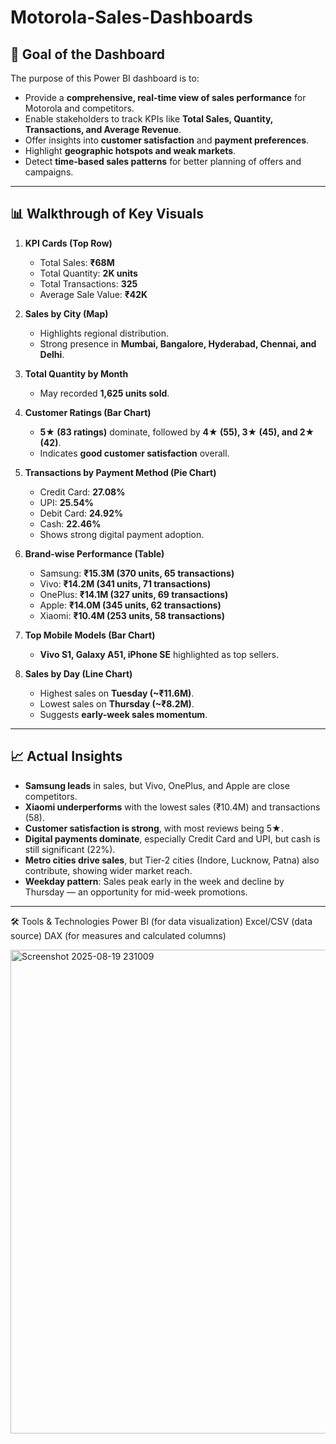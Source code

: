 # Motorola-Sales-Dashboards
## 🎯 Goal of the Dashboard  
The purpose of this Power BI dashboard is to:  
- Provide a **comprehensive, real-time view of sales performance** for Motorola and competitors.  
- Enable stakeholders to track KPIs like **Total Sales, Quantity, Transactions, and Average Revenue**.  
- Offer insights into **customer satisfaction** and **payment preferences**.  
- Highlight **geographic hotspots and weak markets**.  
- Detect **time-based sales patterns** for better planning of offers and campaigns.  

---
## 📊 Walkthrough of Key Visuals  

1. **KPI Cards (Top Row)**  
   - Total Sales: **₹68M**  
   - Total Quantity: **2K units**  
   - Total Transactions: **325**  
   - Average Sale Value: **₹42K**  

2. **Sales by City (Map)**  
   - Highlights regional distribution.  
   - Strong presence in **Mumbai, Bangalore, Hyderabad, Chennai, and Delhi**.  

3. **Total Quantity by Month**  
   - May recorded **1,625 units sold**.  

4. **Customer Ratings (Bar Chart)**  
   - **5★ (83 ratings)** dominate, followed by **4★ (55), 3★ (45), and 2★ (42)**.  
   - Indicates **good customer satisfaction** overall.  

5. **Transactions by Payment Method (Pie Chart)**  
   - Credit Card: **27.08%**  
   - UPI: **25.54%**  
   - Debit Card: **24.92%**  
   - Cash: **22.46%**  
   - Shows strong digital payment adoption.  

6. **Brand-wise Performance (Table)**  
   - Samsung: **₹15.3M (370 units, 65 transactions)**  
   - Vivo: **₹14.2M (341 units, 71 transactions)**  
   - OnePlus: **₹14.1M (327 units, 69 transactions)**  
   - Apple: **₹14.0M (345 units, 62 transactions)**  
   - Xiaomi: **₹10.4M (253 units, 58 transactions)**  

7. **Top Mobile Models (Bar Chart)**  
   - **Vivo S1, Galaxy A51, iPhone SE** highlighted as top sellers.  

8. **Sales by Day (Line Chart)**  
   - Highest sales on **Tuesday (~₹11.6M)**.  
   - Lowest sales on **Thursday (~₹8.2M)**.  
   - Suggests **early-week sales momentum**.

---
## 📈 Actual Insights  

- **Samsung leads** in sales, but Vivo, OnePlus, and Apple are close competitors.  
- **Xiaomi underperforms** with the lowest sales (₹10.4M) and transactions (58).  
- **Customer satisfaction is strong**, with most reviews being 5★.  
- **Digital payments dominate**, especially Credit Card and UPI, but cash is still significant (22%).  
- **Metro cities drive sales**, but Tier-2 cities (Indore, Lucknow, Patna) also contribute, showing wider market reach.  
- **Weekday pattern**: Sales peak early in the week and decline by Thursday — an opportunity for mid-week promotions.  

---

🛠️ Tools & Technologies
Power BI (for data visualization)
Excel/CSV (data source)
DAX (for measures and calculated columns)



<img width="1375" height="774" alt="Screenshot 2025-08-19 231009" src="https://github.com/user-attachments/assets/1b3eb1e7-ad74-41f8-bd75-5f4eb3f79daa" />
